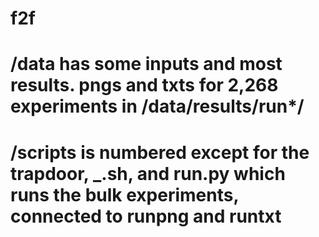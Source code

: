 # f2f

# /data has some inputs and most results. pngs and txts for 2,268 experiments in /data/results/run*/
# /scripts is numbered except for the trapdoor, _.sh, and run.py which runs the bulk experiments, connected to runpng and runtxt
